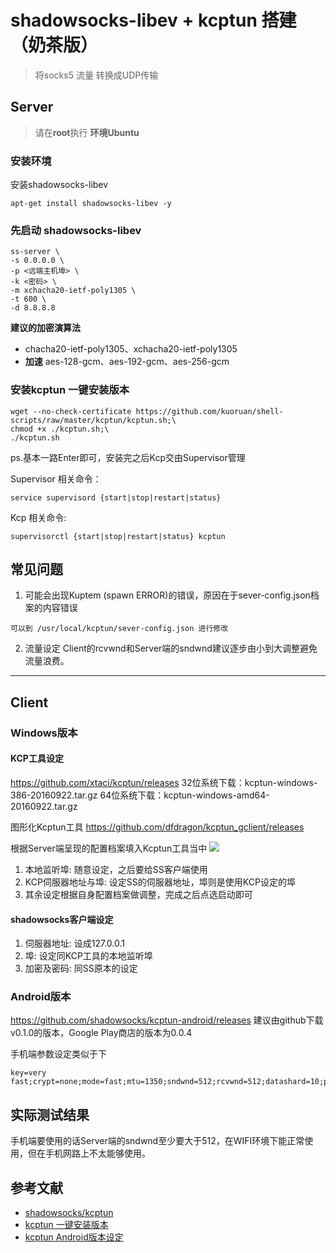 # shadowsocks-libev + kcptun 搭建（奶茶版）
> 将socks5 流量 转换成UDP传输

## Server
> 请在**root**执行
> **环境Ubuntu**

### 安装环境
安装shadowsocks-libev
```
apt-get install shadowsocks-libev -y
```

### 先启动 shadowsocks-libev
```
ss-server \
-s 0.0.0.0 \
-p <远端主机埠> \
-k <密码> \
-m xchacha20-ietf-poly1305 \
-t 600 \
-d 8.8.8.8
```

**建议的加密演算法**
* chacha20-ietf-poly1305、xchacha20-ietf-poly1305
* **加速** aes-128-gcm、aes-192-gcm、aes-256-gcm


### 安装kcptun 一键安装版本
```
wget --no-check-certificate https://github.com/kuoruan/shell-scripts/raw/master/kcptun/kcptun.sh;\
chmod +x ./kcptun.sh;\
./kcptun.sh
```
ps.基本一路Enter即可，安装完之后Kcp交由Supervisor管理

Supervisor 相关命令：
```
service supervisord {start|stop|restart|status}
```
Kcp 相关命令:
```
supervisorctl {start|stop|restart|status} kcptun
```

## 常见问题
1. 可能会出现Kuptem (spawn ERROR)的错误，原因在于sever-config.json档案的内容错误

```
可以到 /usr/local/kcptun/sever-config.json 进行修改
```
2. 流量设定
 Client的rcvwnd和Server端的sndwnd建议逐步由小到大调整避免流量浪费。
 
---

## Client
### Windows版本

#### KCP工具设定
https://github.com/xtaci/kcptun/releases
32位系统下载：kcptun-windows-386-20160922.tar.gz
64位系统下载：kcptun-windows-amd64-20160922.tar.gz

图形化Kcptun工具
https://github.com/dfdragon/kcptun_gclient/releases

根据Server端呈现的配置档案填入Kcptun工具当中
![](https://i.imgur.com/gXdfEzx.png)

1. 本地监听埠: 随意设定，之后要给SS客户端使用
2. KCP伺服器地址与埠: 设定SS的伺服器地址，埠则是使用KCP设定的埠
3. 其余设定根据自身配置档案做调整，完成之后点选启动即可

#### shadowsocks客户端设定
1. 伺服器地址: 设成127.0.0.1
2. 埠: 设定同KCP工具的本地监听埠
3. 加密及密码: 同SS原本的设定

### Android版本
https://github.com/shadowsocks/kcptun-android/releases
建议由github下载v0.1.0的版本，Google Play商店的版本为0.0.4

手机端参数设定类似于下
```
key=very fast;crypt=none;mode=fast;mtu=1350;sndwnd=512;rcvwnd=512;datashard=10;parityshard=3;dscp=0;nocomp
```

## 实际测试结果
手机端要使用的话Server端的sndwnd至少要大于512，在WIFI环境下能正常使用，但在手机网路上不太能够使用。

## 参考文献
* [shadowsocks/kcptun](https://github.com/shadowsocks/kcptun)
* [kcptun 一键安装版本](https://blog.kuoruan.com/110.html)
* [kcptun Android版本设定](https://blog.kuoruan.com/111.html)